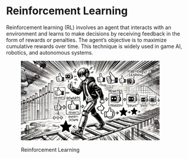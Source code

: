 # Reinforcement Learning

Reinforcement learning (RL) involves an agent that interacts with an environment and learns to make decisions by receiving feedback in the form of rewards or penalties. The agent’s objective is to maximize cumulative rewards over time. This technique is widely used in game AI, robotics, and autonomous systems.

<div align="left">

<figure><img src="../../.gitbook/assets/image (2) (1) (1) (1).png" alt="" width="375"><figcaption><p>Reinforcement Learning</p></figcaption></figure>

</div>
